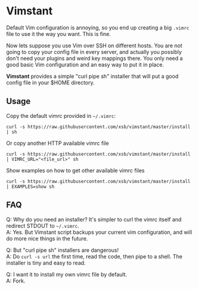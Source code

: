 # Vimstant

Default Vim configuration is annoying, so you end up creating
a big `.vimrc` file to use it the way you want. This is fine.

Now lets suppose you use Vim over SSH on different hosts.
You are not going to copy your config file in every server,
and actually you possibly don't need your plugins and weird
key mappings there. You only need a good basic Vim
configuration and an easy way to put it in place.

**Vimstant** provides a simple "curl pipe sh" installer
that will put a good config file in your $HOME directory.

## Usage

Copy the default vimrc provided in `~/.vimrc`:

    curl -s https://raw.githubusercontent.com/xsb/vimstant/master/install | sh

Or copy another HTTP available vimrc file

    curl -s https://raw.githubusercontent.com/xsb/vimstant/master/install | VIMRC_URL="<file_url>" sh

Show examples on how to get other available vimrc files

    curl -s https://raw.githubusercontent.com/xsb/vimstant/master/install | EXAMPLES=show sh


## FAQ

Q: Why do you need an installer? It's simpler to curl the vimrc itself and redirect STDOUT to `~/.vimrc`.  
A: Yes. But Vimstant script backups your current vim configuration, and will do more nice things in the future.

Q: But "curl pipe sh" installers are dangerous!  
A: Do `curl -s url` the first time, read the code, then pipe to a shell. The installer is tiny and easy to read.

Q: I want it to install my own vimrc file by default.  
A: Fork.
